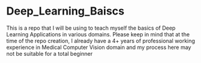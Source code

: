 # Deep_Learning_Baiscs
This is a repo that I will be using to teach myself the basics of Deep Learning Applications in various domains. Please keep in mind that at the time of the repo creation, I already have a 4+ years of professional working experience in Medical Computer Vision domain and my process here may not be suitable for a total beginner
